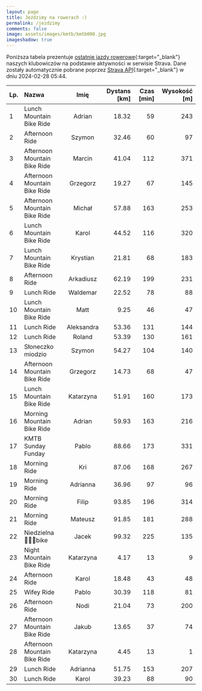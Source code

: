 ```yaml
---
layout: page
title: Jeździmy na rowerach :)
permalink: /jezdzimy
comments: false
image: assets/images/kmtb/kmtb008.jpg
imageshadow: true
---
```


Poniższa tabela prezentuje [ostatnie jazdy rowerowe](https://www.strava.com/clubs/336381){:target="_blank"} naszych klubowiczów na podstawie aktywności w serwisie Strava. Dane zostały automatycznie pobrane poprzez [Strava API](https://developers.strava.com/docs/reference/#api-Clubs-getClubActivitiesById){:target="_blank"} w dniu 2024-02-28 05:44.

Lp. | Nazwa | Imię | Dystans [km] | Czas [min] | Wysokość [m]
:--- | :--- | :---: | ---: | ---: | ---:
1|Lunch Mountain Bike Ride|Adrian|18.32|59|243
2|Afternoon Ride|Szymon|32.46|60|97
3|Afternoon Mountain Bike Ride|Marcin|41.04|112|371
4|Afternoon Mountain Bike Ride|Grzegorz|19.27|67|145
5|Afternoon Mountain Bike Ride|Michał|57.88|163|253
6|Lunch Mountain Bike Ride|Karol|44.52|116|320
7|Lunch Mountain Bike Ride|Krystian|21.81|68|183
8|Afternoon Ride|Arkadiusz|62.19|199|231
9|Lunch Ride|Waldemar|22.52|78|88
10|Lunch Mountain Bike Ride|Matt|9.25|46|47
11|Lunch Ride|Aleksandra|53.36|131|144
12|Lunch Ride|Roland|53.39|130|161
13|Słoneczko miodzio|Szymon|54.27|104|140
14|Afternoon Mountain Bike Ride|Grzegorz|14.73|68|47
15|Lunch Mountain Bike Ride|Katarzyna|51.91|160|173
16|Morning Mountain Bike Ride|Adrian|59.93|163|216
17|KMTB Sunday Funday|Pablo|88.66|173|331
18|Morning Ride|Kri|87.06|168|267
19|Morning Ride|Adrianna|36.96|97|96
20|Morning Ride|Filip|93.85|196|314
21|Morning Ride|Mateusz|91.85|181|288
22|Niedzielna 🚴‍♂️😎bike|Jacek|99.32|225|135
23|Night Mountain Bike Ride|Katarzyna|4.17|13|9
24|Afternoon Ride|Karol|18.48|43|48
25|Wifey Ride|Pablo|30.39|118|81
26|Afternoon Ride|Nodi|21.04|73|200
27|Afternoon Mountain Bike Ride|Jakub|13.65|37|74
28|Afternoon Mountain Bike Ride|Katarzyna|4.45|13|1
29|Lunch Ride|Adrianna|51.75|153|207
30|Lunch Ride|Karol|39.23|88|90
